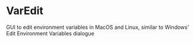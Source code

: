 # VarEdit
GUI to edit environment variables in MacOS and Linux, similar to Windows' Edit Environment Variables dialogue
